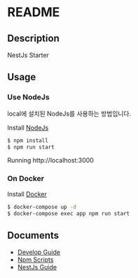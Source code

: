 # README

## Description

NestJs Starter

## Usage

### Use NodeJs

local에 설치된 NodeJs를 사용하는 방법입니다.

Install [NodeJs](https://nodejs.org/ko/)

```bash
$ npm install
$ npm run start
```

Running http://localhost:3000

### On Docker

Install [Docker](https://www.docker.com/products/docker-desktop)

```bash
$ docker-compose up -d
$ docker-compose exec app npm run start
```

## Documents

- [Develop Guide](docs/DEVELOP_GUIDE.md)
- [Npm Scripts](docs/NPM_SCRIPTS.md)
- [NestJs Guide](docs/NESTJS_GUIDE.md)
